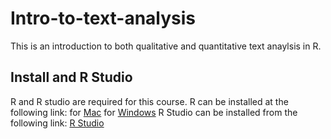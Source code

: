 # Intro-to-text-analysis

This is an introduction to both qualitative and quantitative text anaylsis in R.

## Install and R Studio

R and R studio are required for this course.
R can be installed at the following link: for [Mac](https://cran.r-project.org/bin/macosx/) for [Windows](https://cran.r-project.org/bin/windows/base/)
R Studio can be installed from the following link: [R Studio](https://posit.co/download/rstudio-desktop/)
